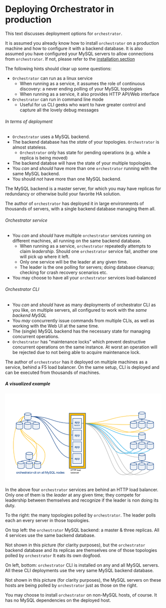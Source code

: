 # Deploying Orchestrator in production

This text discusses deployment options for `orchestrator`.

It is assumed you already know how to install `orchestrator` on a production machine and how to configure it with a backend database. It is also assumed you have configured your MySQL servers to allow connections from `orchestrator`.
If not, please refer to the [installation section](Orchestrator-Manual#installation)

The following hints should clear up some questions:

- `Orchestrator` can run as a linux service
  - When running as a service, it assumes the role of continuous discovery: a never ending polling of your MySQL topologies
  - When running as a service, it also provides HTTP API/Web interface
- `Orchestrator` can run in command line mode
  - Useful for us CLI geeks who want to have greater control and capture all the lovely debug messages

###### In terms of deployment

- `Orchestrator` uses a MySQL backend.
- The backend database has the _state_ of your topologies. `Orchestrator` is almost stateless.
  - `Orchestrator` only has state for pending operations (e.g. while a replica is being moved)
- The backend databse will have the state of your multiple topologies.  
- You _can_ and _should_ have more than one `orchestrator` running with the same MySQL backend.
- You should _not_ have more than one MySQL backend.

The MySQL backend is a master server, for which you may have replicas for redundancy or otherwise build your favorite HA solution.

The author of `orchestrator` has deployed it in large environments of thousands of servers, with a single backend database managing them all.

###### Orchestrator service

- You _can_ and _should_ have multiple `orchestrator` services running on different machines, all running on the same backend database.
  - When running as a service, `orchestrator` repeatedly attempts to claim _leadership_. Should one `orchestrator` service
    fail, another one will pick up where it left.
  - Only one service will be the leader at any given time.
  - The leader is the one polling for servers; doing database cleanup; checking for crash recovery scenarios etc.
- You may choose to have all your `orchestrator` services load-balanced

###### Orchestrator CLI
- You _can_ and _should_ have as many deployments of orchestrator CLI as you like, on multiple servers, all configured to work
  with the _same backend MySQL_
- You _may_ concurrently issue commands from multiple CLIs, as well as working with the Web UI at the same time.
- The (single) MySQL backend has the necessary state for managing concurrent operations.
- `Orchestrator` has "maintenance locks" which prevent destructive concurrent operations on the same instance. At worst an
  operation will be rejected due to not being able to acquire maintenance lock.

The author of `orchestrator` has it deployed on multiple machines as a service, behind a F5 load balancer. On the same setup,
CLI is deployed and can be executed from thousands of machines.

##### A visualized example

![Orchestrator deployment](images/orchestrator-deployment.png)

In the above four `orchestrator` services are behind an HTTP load balancer. Only one of them is the _leader_ at any given time; they compete for leadership between themselves and recognize if the leader is non doing its duty.

To the right: the many topologies polled by `orchestrator`. The leader polls each an every server in those topologies.

On top left: the `orchestrator` MySQL backend: a master & three replicas. All 4 services use the same backend database.

Not shown in this picture (for clarity purposes), but the `orchestrator` backend database and its replicas are themselves one of those topologies
polled by `orchestrator` It eats its own dogfood.

On left, bottom: `orchestrator` CLI is installed on any and all MySQL servers. All these CLI deployments use the very same
MySQL backend database.

Not shown in this picture (for clarity purposes), the MySQL servers on these hosts are being polled by `orchestrator` just as those
on the right.

You may choose to install `orchestrator` on non-MySQL hosts, of course. It has no MySQL dependencies on the deployed host.
